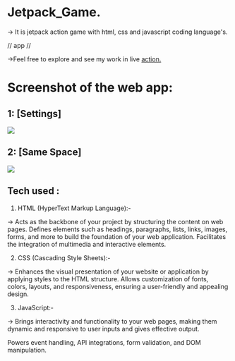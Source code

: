   # Jetpack_Game. 

  -> It is jetpack action game with html, css and javascript coding language's.


// app //


  ->Feel free to explore and see my work in live <a href='https://super-gta-adventure.vercel.app/'>action.</a>



# Screenshot of the web app:

## 1: [Settings]
  <img src="https://utfs.io/f/mJvRnIkXEid5iun7zJgotJEDuSHdcl0XM94hkUnz2sWZQfVg"/>

## 2: [Same Space]
  <img src="https://utfs.io/f/mJvRnIkXEid5K0ZVQafFybz6lwTPv4jp0I8ZhrQC1cn75UoR"/>

## Tech used :

1. HTML (HyperText Markup Language):-

-> Acts as the backbone of your project by structuring the content on web pages.
Defines elements such as headings, paragraphs, lists, links, images, forms, and more to build the foundation of your web application.
Facilitates the integration of multimedia and interactive elements.

2. CSS (Cascading Style Sheets):-

-> Enhances the visual presentation of your website or application by applying styles to the HTML structure.
Allows customization of fonts, colors, layouts, and responsiveness, ensuring a user-friendly and appealing design.

3. JavaScript:-

-> Brings interactivity and functionality to your web pages, making them dynamic and responsive to user inputs and gives effective output. 

  Powers event handling, API integrations, form validation, and DOM manipulation. 

